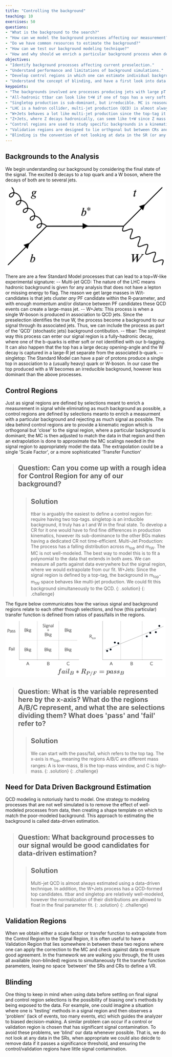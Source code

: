 ```yaml
---
title: "Controlling the background"
teaching: 10
exercises: 50
questions:
- "What is the background to the search?"
- "How can we model the background processes affecting our measurement?"
- "Do we have common resources to estimate the background?"
- "How can we test our background modeling technique?"
- "How and why should we enrich a particular background process when defining control regions?"
objectives:
- "Identify background processes affecting current preselection."
- "Understand performance and limitations of background simulations."
- "Develop control regions in which one can estimate individual backgroud processes."
- "Understand the concept of blinding, and have a first look into data in CRs."
keypoints:
- "The backgrounds involved are processes producing jets with large pT that look like t+W."
- "All-hadronic ttbar can look like t+W if one of tops has a very soft (or untagged) b-jet. MC is reasonably modeled"
- "Singletop production is sub-dominant, but irreducible. MC is reasonably modeled"
- "LHC is a hadron collider, multi-jet production (QCD) is almost always a background in all hadronic analyses."
- "W+Jets behaves a lot like multi-jet production since the top-tag it passes to make it into out signal selection comes from combinatoric combination of jets."
- "Z+Jets, where Z decays hadronically, can seem like t+W since Z mass is probably within W-window selection and the jets can combinatorically yield a high (top-like) mass."
- "Control regions are used to study specific backgrounds in a kinematic region orthogonal to the signal regions; we test our background estimation in CRs and apply corrections needed there to the SR."
- "Validation regions are designed to lie orthgonal but between CRs and SRs, perhaps with lower target BG purity, to test the corrections extracted from the CR that will be applied to SRs."
- "Blinding is the convention of not looking at data in the SR (or any signal-enriched selection)."
---
```


## Backgrounds to the Analysis
 
We begin understanding our background by considering the final state of the signal. The excited b decays to a top quark and a W boson, where the decays of both are to several jets.
<img src="../fig/bstarFeynman.png" alt="bstarFeynman" style="width:500px">
There are are a few Standard Model processes that can lead to a top+W-like experimental signature:
-- Multi-jet QCD: The nature of the LHC means hadronic background is given for any analysis that does not have a lepton or missing energy to flag. The reason we get large masses in W/t-candidates is that jets cluster *any* PF candidate within the R-parameter, and with enough momentum and/or distance between PF candidates these QCD events can create a large-mass jet.
-- W+Jets: This process is when a single W-boson is produced in association to QCD jets. Since the preselection identifies the true W, the process become a background to our signal through its associated jets. Thus, we can include the process as part of the 'QCD' (stochastic jets) background contibution.
-- ttbar: The simplest way this process can enter our signal region is a fully-hadronic decay, where one of the b-quarks is either soft or not identified with our b-tagging. It can also happen that the top has a large decay opening-angle and the W decay is captured in a large-R jet separate from the associated b-quark. 
-- singletop: The Standard Model can have a pair of protons produce a single top in association to a (usually heavy) quark or W-boson. In our case the top produced with a W becomes an irreducible background, however less dominant than the above processes.

## Control Regions

Just as signal regions are defined by selections meant to enrich a measurement in signal while eliminating as much background as possible, a control regions are defined by selections meanto to enrich a measurment with a particular background and rejecting as much signal as possible. The idea behind control regions are to provide a kinematic region which is orthogonal but 'close' to the signal region, where a particular background is dominant; the MC is then adjusted to match the data in that region and then an extrapolation is done to approximate the MC scalings needed in the signal region to appropriately model the data. The extrapolation could be a single 'Scale Factor', or a more sophisticated 'Transfer Function'

> ## Question: Can you come up with a rough idea for Control Region for any of our background?
>
> > ## Solution
> >
> > ttbar is arguably the easiest to define a control region for: require having two top-tags.
> > singletop is an irrducible background, it truly has a t and W in the final state. To develop a CR for it one would have to find fine differences in production kinematics, however its sub-dominance to the other BGs makes having a dedicated CR not time-efficient.
> > Multi-Jet Production: The process has a falling distribution across m<sub>top</sub> and m<sub>tW</sub>. The MC is not well-modeled. The best way to model this is to fit a polynomial to the data that extends in both axes. We can measure all parts against data everywhere but the signal region, where we would extrapolate from our fit.
> > W+Jets: Since the signal region is defined by a top-tag, the background in m<sub>top</sub>-m<sub>tW</sub> space behaves like multi-jet production. We could fit this background simultaneously to the QCD. 
> {: .solution}
{: .challenge}

The figure below communicates how the various signal and background regions relate to each other though selections, and how (this particular) transfer function is defined from ratios of pass/fails in the regions.
<img src="../fig/DataDrivenCartoon.png" alt="DataDrivenCartoon" style="width:500px">

> ## Question: What is the variable represented here by the x-axis? What do the regions A/B/C represent, and what the are selections dividing them? What does 'pass' and 'fail' refer to?
>
> > ## Solution
> >
> > We can start with the pass/fail, which refers to the top tag. The x-axis is m<sub>top</sub>, meaning the regions A/B/C are different mass ranges: A is low-mass, B is the top-mass window, and C is high-mass.
> {: .solution}
{: .challenge}

## Need for Data Driven Background Estimation

QCD modeling is notoriusly hard to model. One strategy to modeling processes that are not well simulated is to remove the effect of well-modeled processes from data, then creating a shape template on which to match the poor-modeled background. This approach to estimating the background is called data-driven estimation. 

> ## Question: What background processes to our signal would be good candidates for data-driven estimation?
>
> > ## Solution
> >
> > Multi-jet QCD is almost always estimated using a data-driven technique. In addition, the W+Jets process has a QCD-formed top candidates. ttbar and singletop are relatively well-modeled, however the normalization of their distributions are allowed to float in the final parameter fit.
> {: .solution}
{: .challenge}

## Validation Regions

When we obtain either a scale factor or transfer function to extrapolate from the Control Region to the Signal Region, it is often useful to have a Validation Region that lies somewhere in between these two regions where one can apply the correction to the MC and check against data to ensure good agreement. In the framework we are walking you through, the fit uses all available (non-blinded) regions to simultaneously fit the transfer function parameters, leaing no space 'between' the SRs and CRs to define a VR. 

## Blinding 

One thing to keep in mind when using data before settling on final signal and control region selections is the possibility of biasing one's methods by being exposed to the data. For example, one could imagine a situation where one is 'testing' methods in a signal region and then observes a 'problem' (lack of events, too many events, etc) which guides the analyzer to biased decision-making. A similar problem can occur if a control or validation region is chosen that has significant signal contamination. To avoid these problems, we 'blind' our data whenever possible. That is, we do not look at any data in the SRs, when appropriate we could also deicde to remove data if it passes a significance threshold, and ensuring the control/validation regions have little signal contamination.
